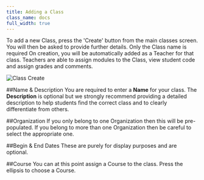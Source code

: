 ```yaml
---
title: Adding a Class
class_name: docs
full_width: true
---
```


To add a new Class, press the 'Create' button from the main classes screen. You will then be asked to provide further details. Only the Class name is required 
On creation, you will be automatically added as a Teacher for that class. Teachers are able to assign modules to the Class, view student code and assign grades and comments.

![Class Create](/img/docs/class_create.png)

##Name & Description
You are required to enter a **Name** for your class. The **Description** is optional but we strongly recommend providing a detailed description to help students find the correct class and to clearly differentiate from others. 

##Organization
If you only belong to one Organization then this will be pre-populated. If you belong to more than one Organization then be careful to select the appropriate one.

##Begin & End Dates
These are purely for display purposes and are optional.

##Course
You can at this point assign a Course to the class. Press the ellipsis to choose a Course.





